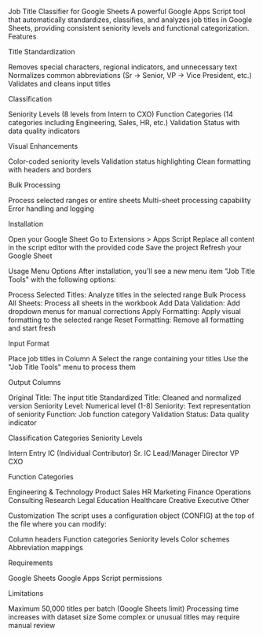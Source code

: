 Job Title Classifier for Google Sheets
A powerful Google Apps Script tool that automatically standardizes, classifies, and analyzes job titles in Google Sheets, providing consistent seniority levels and functional categorization.
Features

Title Standardization

Removes special characters, regional indicators, and unnecessary text
Normalizes common abbreviations (Sr → Senior, VP → Vice President, etc.)
Validates and cleans input titles


Classification

Seniority Levels (8 levels from Intern to CXO)
Function Categories (14 categories including Engineering, Sales, HR, etc.)
Validation Status with data quality indicators


Visual Enhancements

Color-coded seniority levels
Validation status highlighting
Clean formatting with headers and borders


Bulk Processing

Process selected ranges or entire sheets
Multi-sheet processing capability
Error handling and logging



Installation

Open your Google Sheet
Go to Extensions > Apps Script
Replace all content in the script editor with the provided code
Save the project
Refresh your Google Sheet

Usage
Menu Options
After installation, you'll see a new menu item "Job Title Tools" with the following options:

Process Selected Titles: Analyze titles in the selected range
Bulk Process All Sheets: Process all sheets in the workbook
Add Data Validation: Add dropdown menus for manual corrections
Apply Formatting: Apply visual formatting to the selected range
Reset Formatting: Remove all formatting and start fresh

Input Format

Place job titles in Column A
Select the range containing your titles
Use the "Job Title Tools" menu to process them

Output Columns

Original Title: The input title
Standardized Title: Cleaned and normalized version
Seniority Level: Numerical level (1-8)
Seniority: Text representation of seniority
Function: Job function category
Validation Status: Data quality indicator

Classification Categories
Seniority Levels

Intern
Entry
IC (Individual Contributor)
Sr. IC
Lead/Manager
Director
VP
CXO

Function Categories

Engineering & Technology
Product
Sales
HR
Marketing
Finance
Operations
Consulting
Research
Legal
Education
Healthcare
Creative
Executive
Other

Customization
The script uses a configuration object (CONFIG) at the top of the file where you can modify:

Column headers
Function categories
Seniority levels
Color schemes
Abbreviation mappings

Requirements

Google Sheets
Google Apps Script permissions

Limitations

Maximum 50,000 titles per batch (Google Sheets limit)
Processing time increases with dataset size
Some complex or unusual titles may require manual review
